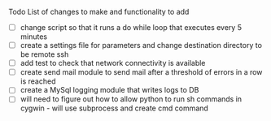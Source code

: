 Todo List of changes to make and functionality to add
  - [ ] change script so that it runs a do while loop that executes every 5 minutes
  - [ ] create a settings file for parameters and change destination directory to be remote ssh
  - [ ] add test to check that network connectivity is available
  - [ ] create send mail module to send mail after a threshold of errors in a row is reached
  - [ ] create a MySql logging module that writes logs to DB
  - [ ] will need to figure out how to allow python to run sh commands in cygwin - will use subprocess and create cmd command
